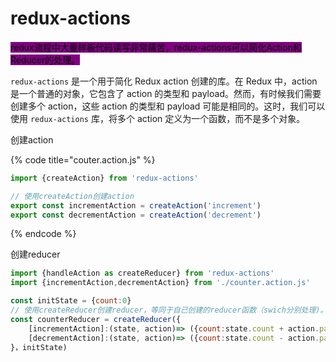 # redux-actions

<mark style="background-color:purple;">redux流程中大量样板代码读写非常痛苦，redux-actions可以简化Action和Reducer的处理。</mark>

`redux-actions` 是一个用于简化 Redux action 创建的库。在 Redux 中，action 是一个普通的对象，它包含了 action 的类型和 payload。然而，有时候我们需要创建多个 action，这些 action 的类型和 payload 可能是相同的。这时，我们可以使用 `redux-actions` 库，将多个 action 定义为一个函数，而不是多个对象。



创建action

{% code title="couter.action.js" %}
```javascript
import {createAction} from 'redux-actions'

// 使用createAction创建action
export const incrementAction = createAction('increment')
export const decrementAction = createAction('decrement')
```
{% endcode %}

创建reducer

```javascript
import {handleAction as createReducer} from 'redux-actions'
import {incrementAction,decrementAction} from './counter.action.js'

const initState = {count:0}
// 使用createReducer创建reducer，等同于自己创建的reducer函数（swich分别处理)。
const counterReducer = createReducer({
    [incrementAction]:(state, action)=> ({count:state.count + action.payload}),
    [decrementAction]:(state, action)=> ({count:state.count - action.payload})
}，initState)


```
